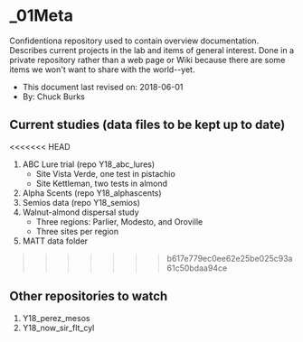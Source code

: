 # _01Meta

Confidentiona repository used to contain overview documentation. Describes current projects in the lab and items of general interest. Done in a private repository rather than a web page or Wiki because there are some items we won't want to share with the world--yet.

 - This document last revised on: 2018-06-01
 - By: Chuck Burks
 
## Current studies (data files to be kept up to date)
<<<<<<< HEAD
 1. ABC Lure trial (repo Y18_abc_lures)
    - Site Vista Verde, one test in pistachio
    - Site Kettleman, two tests in almond
 2. Alpha Scents (repo Y18_alphascents)
 3. Semios data (repo Y18_semios)
 4. Walnut-almond dispersal study
    - Three regions: Parlier, Modesto, and Oroville
    - Three sites per region
 5. MATT data folder 

>>>>>>> b617e779ec0ee62e25be025c93a61c50bdaa94ce

## Other repositories to watch
 1. Y18_perez_mesos
 2. Y18_now_sir_flt_cyl